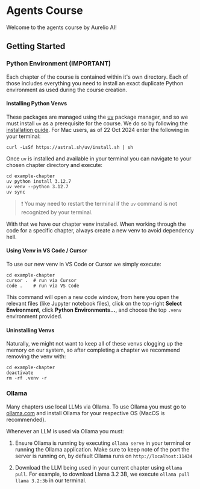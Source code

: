 # Agents Course

Welcome to the agents course by Aurelio AI!

## Getting Started

### Python Environment (IMPORTANT)

Each chapter of the course is contained within it's own directory. Each of those includes everything you need to install an exact duplicate Python environment as used during the course creation. 

#### Installing Python Venvs

These packages are managed using the [uv](https://github.com/astral-sh/uv) package manager, and so we must install `uv` as a prerequisite for the course. We do so by following the [installation guide](https://docs.astral.sh/uv/#getting-started). For Mac users, as of 22 Oct 2024 enter the following in your terminal:

```
curl -LsSf https://astral.sh/uv/install.sh | sh
```

Once `uv` is installed and available in your terminal you can navigate to your chosen chapter directory and execute:

```
cd example-chapter
uv python install 3.12.7
uv venv --python 3.12.7
uv sync
```

> ❗️ You may need to restart the terminal if the `uv` command is not recognized by your terminal.

With that we have our chapter venv installed. When working through the code for a specific chapter, always create a new venv to avoid dependency hell.

#### Using Venv in VS Code / Cursor

To use our new venv in VS Code or Cursor we simply execute:

```
cd example-chapter
cursor .  # run via Cursor
code .    # run via VS Code
```

This command will open a new code window, from here you open the relevant files (like Jupyter notebook files), click on the top-right **Select Environment**, click **Python Environments...**, and choose the top `.venv` environment provided.

#### Uninstalling Venvs

Naturally, we might not want to keep all of these venvs clogging up the memory on our system, so after completing a chapter we recommend removing the venv with:

```
cd example-chapter
deactivate
rm -rf .venv -r
```

### Ollama

Many chapters use local LLMs via Ollama. To use Ollama you must go to [ollama.com](https://ollama.com/) and install Ollama for your respective OS (MacOS is recommended).

Whenever an LLM is used via Ollama you must:

1. Ensure Ollama is running by executing `ollama serve` in your terminal or running the Ollama application. Make sure to keep note of the port the server is running on, by default Ollama runs on `http://localhost:11434`

2. Download the LLM being used in your current chapter using `ollama pull`. For example, to download Llama 3.2 3B, we execute `ollama pull llama 3.2:3b` in our terminal.
